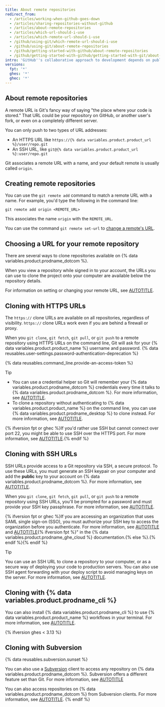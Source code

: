 ```yaml
---
title: About remote repositories
redirect_from:
  - /articles/working-when-github-goes-down
  - /articles/sharing-repositories-without-github
  - /articles/about-remote-repositories
  - /articles/which-url-should-i-use
  - /articles/which-remote-url-should-i-use
  - /github/using-git/which-remote-url-should-i-use
  - /github/using-git/about-remote-repositories
  - /github/getting-started-with-github/about-remote-repositories
  - /github/getting-started-with-github/getting-started-with-git/about-remote-repositories
intro: 'GitHub''s collaborative approach to development depends on publishing commits from your local repository to {% data variables.product.product_name %} for other people to view, fetch, and update.'
versions:
  fpt: '*'
  ghes: '*'
  ghec: '*'
---
```

## About remote repositories

A remote URL is Git's fancy way of saying "the place where your code is stored." That URL could be your repository on GitHub, or another user's fork, or even on a completely different server.

You can only push to two types of URL addresses:

* An HTTPS URL like `https://{% data variables.product.product_url %}/user/repo.git`
* An SSH URL, like `git@{% data variables.product.product_url %}:user/repo.git`

Git associates a remote URL with a name, and your default remote is usually called `origin`.

## Creating remote repositories

You can use the `git remote add` command to match a remote URL with a name.
For example, you'd type the following in the command line:

```shell
git remote add origin <REMOTE_URL>
```

This associates the name `origin` with the `REMOTE_URL`.

You can use the command `git remote set-url` to [change a remote's URL](/get-started/getting-started-with-git/managing-remote-repositories).

## Choosing a URL for your remote repository

There are several ways to clone repositories available on {% data variables.product.prodname_dotcom %}.

When you view a repository while signed in to your account, the URLs you can use to clone the project onto your computer are available below the repository details.

For information on setting or changing your remote URL, see [AUTOTITLE](/get-started/getting-started-with-git/managing-remote-repositories).

## Cloning with HTTPS URLs

The `https://` clone URLs are available on all repositories, regardless of visibility. `https://` clone URLs work even if you are behind a firewall or proxy.

When you `git clone`, `git fetch`, `git pull`, or `git push` to a remote repository using HTTPS URLs on the command line, Git will ask for your {% data variables.product.product_name %} username and password. {% data reusables.user-settings.password-authentication-deprecation %}

{% data reusables.command_line.provide-an-access-token %}

> [!TIP]
> * You can use a credential helper so Git will remember your {% data variables.product.prodname_dotcom %} credentials every time it talks to {% data variables.product.prodname_dotcom %}. For more information, see [AUTOTITLE](/get-started/getting-started-with-git/caching-your-github-credentials-in-git).
> * To clone a repository without authenticating to {% data variables.product.product_name %} on the command line, you can use {% data variables.product.prodname_desktop %} to clone instead. For more information, see [AUTOTITLE](/desktop/adding-and-cloning-repositories/cloning-a-repository-from-github-to-github-desktop).

 {% ifversion fpt or ghec %}If you'd rather use SSH but cannot connect over port 22, you might be able to use SSH over the HTTPS port. For more information, see [AUTOTITLE](/authentication/troubleshooting-ssh/using-ssh-over-the-https-port).{% endif %}

## Cloning with SSH URLs

SSH URLs provide access to a Git repository via SSH, a secure protocol. To use these URLs, you must generate an SSH keypair on your computer and add the **public** key to your account on {% data variables.product.prodname_dotcom %}. For more information, see [AUTOTITLE](/authentication/connecting-to-github-with-ssh).

When you `git clone`, `git fetch`, `git pull`, or `git push` to a remote repository using SSH URLs, you'll be prompted for a password and must provide your SSH key passphrase. For more information, see [AUTOTITLE](/authentication/connecting-to-github-with-ssh/working-with-ssh-key-passphrases).

{% ifversion fpt or ghec %}If you are accessing an organization that uses SAML single sign-on (SSO), you must authorize your SSH key to access the organization before you authenticate. For more information, see [AUTOTITLE](/enterprise-cloud@latest/authentication/authenticating-with-saml-single-sign-on/about-authentication-with-saml-single-sign-on) and [AUTOTITLE](/enterprise-cloud@latest/authentication/authenticating-with-saml-single-sign-on/authorizing-an-ssh-key-for-use-with-saml-single-sign-on){% ifversion fpt %}" in the {% data variables.product.prodname_ghe_cloud %} documentation.{% else %}.{% endif %}{% endif %}

> [!TIP]
> You can use an SSH URL to clone a repository to your computer, or as a secure way of deploying your code to production servers. You can also use SSH agent forwarding with your deploy script to avoid managing keys on the server. For more information, see [AUTOTITLE](/authentication/connecting-to-github-with-ssh/using-ssh-agent-forwarding).

## Cloning with {% data variables.product.prodname_cli %}

You can also install {% data variables.product.prodname_cli %} to use {% data variables.product.product_name %} workflows in your terminal. For more information, see [AUTOTITLE](/github-cli/github-cli/about-github-cli).

{% ifversion ghes < 3.13 %}

## Cloning with Subversion

{% data reusables.subversion.sunset %}

You can also use a [Subversion](https://subversion.apache.org/) client to access any repository on {% data variables.product.prodname_dotcom %}. Subversion offers a different feature set than Git. For more information, see [AUTOTITLE](/get-started/working-with-subversion-on-github/what-are-the-differences-between-subversion-and-git)

You can also access repositories on {% data variables.product.prodname_dotcom %} from Subversion clients. For more information, see [AUTOTITLE](/get-started/working-with-subversion-on-github/support-for-subversion-clients).
{% endif %}
